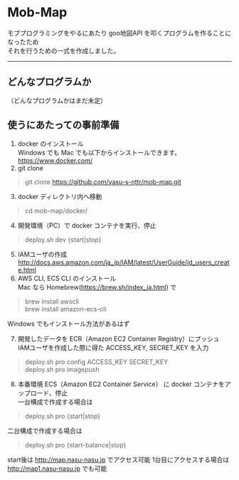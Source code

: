 # Mob-Map
モブプログラミングをやるにあたり goo地図API を叩くプログラムを作ることになったため  
それを行うための一式を作成しました。    

------------- 
## どんなプログラムか

（どんなプログラムかはまだ未定）

## 使うにあたっての事前準備  
1. docker のインストール  
Windows でも Mac でも以下からインストールできます。
<https://www.docker.com/>
2. git clone  
> git clone https://github.com/yasu-s-nttr/mob-map.git

3. docker ディレクトリ内へ移動  
> cd mob-map/docker/  

4. 開発環境（PC）で docker コンテナを実行、停止  
> deploy.sh dev {start|stop}

5. IAMユーザの作成  
<http://docs.aws.amazon.com/ja_jp/IAM/latest/UserGuide/id_users_create.html>  
6. AWS CLI, ECS CLI のインストール  
Mac なら Homebrew(<https://brew.sh/index_ja.html>) で
> brew install awscli  
> brew install amazon-ecs-cli 

Windows でもインストール方法があるはず

7. 開発したデータを ECR（Amazon EC2 Container Registry）にプッシュ
IAMユーザを作成した際に得た ACCESS_KEY, SECRET_KEY を入力
> deploy.sh pro config ACCESS_KEY SECRET_KEY  
> deploy.sh pro imagepush

8. 本番環境 ECS（Amazon EC2 Container Service） に docker コンテナをアップロード、停止  
一台構成で作成する場合は
> deploy.sh pro {start|stop}  

二台構成で作成する場合は  
> deploy.sh pro {start-balance|stop}

start後は <http://map.nasu-nasu.jp> でアクセス可能
1台目にアクセスする場合は <http://map1.nasu-nasu.jp> でも可能